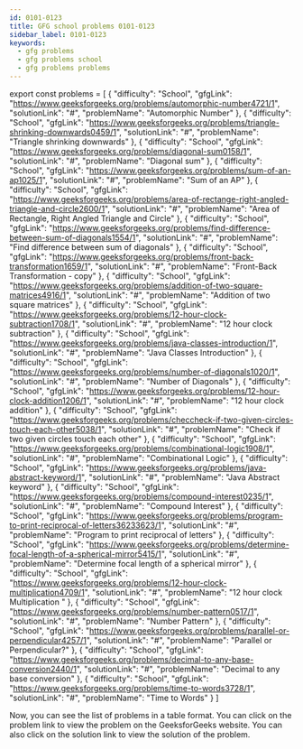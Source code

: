 ```yaml
---
id: 0101-0123
title: GFG school problems 0101-0123
sidebar_label: 0101-0123
keywords:
  - gfg problems
  - gfg problems school
  - gfg problems problems
---
```



export const problems = [
  {
    "difficulty": "School",
    "gfgLink": "https://www.geeksforgeeks.org/problems/automorphic-number4721/1",
    "solutionLink": "#",
    "problemName": "Automorphic Number"
  },
  {
    "difficulty": "School",
    "gfgLink": "https://www.geeksforgeeks.org/problems/triangle-shrinking-downwards0459/1",
    "solutionLink": "#",
    "problemName": "Triangle shrinking downwards"
  },
  {
    "difficulty": "School",
    "gfgLink": "https://www.geeksforgeeks.org/problems/diagonal-sum0158/1",
    "solutionLink": "#",
    "problemName": "Diagonal sum"
  },
  {
    "difficulty": "School",
    "gfgLink": "https://www.geeksforgeeks.org/problems/sum-of-an-ap1025/1",
    "solutionLink": "#",
    "problemName": "Sum of an AP"
  },
  {
    "difficulty": "School",
    "gfgLink": "https://www.geeksforgeeks.org/problems/area-of-rectange-right-angled-triangle-and-circle2600/1",
    "solutionLink": "#",
    "problemName": "Area of Rectangle,  Right Angled Triangle and Circle"
  },
  {
    "difficulty": "School",
    "gfgLink": "https://www.geeksforgeeks.org/problems/find-difference-between-sum-of-diagonals1554/1",
    "solutionLink": "#",
    "problemName": "Find difference between sum of diagonals"
  },
  {
    "difficulty": "School",
    "gfgLink": "https://www.geeksforgeeks.org/problems/front-back-transformation1659/1",
    "solutionLink": "#",
    "problemName": "Front-Back Transformation - copy"
  },
  {
    "difficulty": "School",
    "gfgLink": "https://www.geeksforgeeks.org/problems/addition-of-two-square-matrices4916/1",
    "solutionLink": "#",
    "problemName": "Addition of two square matrices"
  },
  {
    "difficulty": "School",
    "gfgLink": "https://www.geeksforgeeks.org/problems/12-hour-clock-subtraction1708/1",
    "solutionLink": "#",
    "problemName": "12 hour clock subtraction"
  },
  {
    "difficulty": "School",
    "gfgLink": "https://www.geeksforgeeks.org/problems/java-classes-introduction/1",
    "solutionLink": "#",
    "problemName": "Java Classes Introduction"
  },
  {
    "difficulty": "School",
    "gfgLink": "https://www.geeksforgeeks.org/problems/number-of-diagonals1020/1",
    "solutionLink": "#",
    "problemName": "Number of Diagonals"
  },
  {
    "difficulty": "School",
    "gfgLink": "https://www.geeksforgeeks.org/problems/12-hour-clock-addition1206/1",
    "solutionLink": "#",
    "problemName": "12 hour clock addition"
  },
  {
    "difficulty": "School",
    "gfgLink": "https://www.geeksforgeeks.org/problems/checcheck-if-two-given-circles-touch-each-other5038/1",
    "solutionLink": "#",
    "problemName": "Check if two given circles touch each other"
  },
  {
    "difficulty": "School",
    "gfgLink": "https://www.geeksforgeeks.org/problems/combinational-logic1908/1",
    "solutionLink": "#",
    "problemName": "Combinational Logic"
  },
  {
    "difficulty": "School",
    "gfgLink": "https://www.geeksforgeeks.org/problems/java-abstract-keyword/1",
    "solutionLink": "#",
    "problemName": "Java Abstract keyword"
  },
  {
    "difficulty": "School",
    "gfgLink": "https://www.geeksforgeeks.org/problems/compound-interest0235/1",
    "solutionLink": "#",
    "problemName": "Compound Interest"
  },
  {
    "difficulty": "School",
    "gfgLink": "https://www.geeksforgeeks.org/problems/program-to-print-reciprocal-of-letters36233623/1",
    "solutionLink": "#",
    "problemName": "Program to print reciprocal of letters"
  },
  {
    "difficulty": "School",
    "gfgLink": "https://www.geeksforgeeks.org/problems/determine-focal-length-of-a-spherical-mirror5415/1",
    "solutionLink": "#",
    "problemName": "Determine focal length of a spherical mirror"
  },
  {
    "difficulty": "School",
    "gfgLink": "https://www.geeksforgeeks.org/problems/12-hour-clock-multiplication4709/1",
    "solutionLink": "#",
    "problemName": "12 hour clock Multiplication "
  },
  {
    "difficulty": "School",
    "gfgLink": "https://www.geeksforgeeks.org/problems/number-pattern0517/1",
    "solutionLink": "#",
    "problemName": "Number Pattern"
  },
  {
    "difficulty": "School",
    "gfgLink": "https://www.geeksforgeeks.org/problems/parallel-or-perpendicular4257/1",
    "solutionLink": "#",
    "problemName": "Parallel or Perpendicular?"
  },
  {
    "difficulty": "School",
    "gfgLink": "https://www.geeksforgeeks.org/problems/decimal-to-any-base-conversion2440/1",
    "solutionLink": "#",
    "problemName": "Decimal to any base conversion"
  },
  {
    "difficulty": "School",
    "gfgLink": "https://www.geeksforgeeks.org/problems/time-to-words3728/1",
    "solutionLink": "#",
    "problemName": "Time to Words"
  }
]

<Table 
    title=""
    data={problems}
    isSorted={false}
    collectionLink="https://www.geeksforgeeks.org/"
/>

Now, you can see the list of problems in a table format. You can click on the problem link to view the problem on the GeeksforGeeks website. You can also click on the solution link to view the solution of the problem.